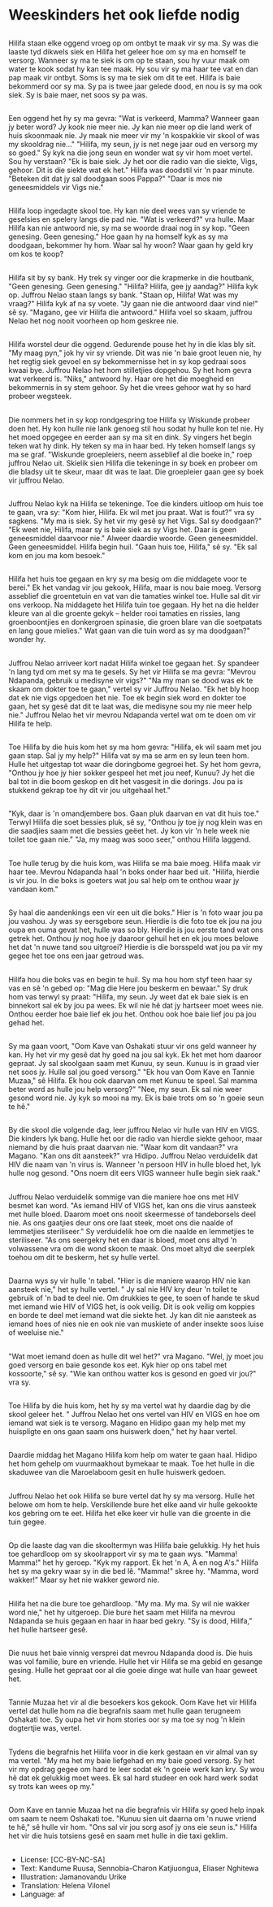 # Weeskinders het ook liefde nodig

##
Hilifa staan elke oggend vroeg op om ontbyt te maak vir sy ma. Sy was die laaste tyd dikwels siek en Hilifa het geleer hoe om sy ma en homself te versorg. Wanneer sy ma te siek is om op te staan, sou hy vuur maak om water te kook sodat hy kan tee maak. Hy sou vir sy ma haar tee vat en dan pap maak vir ontbyt. Soms is sy ma te siek om dit te eet. Hilifa is baie bekommerd oor sy ma. Sy pa is twee jaar gelede dood, en nou is sy ma ook siek. Sy is baie maer, net soos sy pa was.

##
Een oggend het hy sy ma gevra: "Wat is verkeerd, Mamma? Wanneer gaan jy beter word? Jy kook nie meer nie. Jy kan nie meer op die land werk of huis skoonmaak nie. Jy maak nie meer vir my 'n kospakkie vir skool of was my skooldrag nie..." "Hilifa, my seun, jy is net nege jaar oud en versorg my so goed." Sy kyk na die jong seun en wonder wat sy vir hom moet vertel. Sou hy verstaan? "Ek is baie siek. Jy het oor die radio van die siekte, Vigs, gehoor. Dit is die siekte wat ek het." Hilifa was doodstil vir 'n paar minute. "Beteken dit dat jy sal doodgaan soos Pappa?" "Daar is mos nie geneesmiddels vir Vigs nie."

##
Hilifa loop ingedagte skool toe. Hy kan nie deel wees van sy vriende te geselsies en spelery langs die pad nie. "Wat is verkeerd?" vra hulle. Maar Hilifa kan nie antwoord nie, sy ma se woorde draai nog in sy kop. "Geen genesing. Geen genesing." Hoe gaan hy na homself kyk as sy ma doodgaan, bekommer hy hom. Waar sal hy woon? Waar gaan hy geld kry om kos te koop?

##
Hilifa sit by sy bank. Hy trek sy vinger oor die krapmerke in die houtbank, "Geen genesing. Geen genesing." "Hilifa? Hilifa, gee jy aandag?" Hilifa kyk op. Juffrou Nelao staan langs sy bank. "Staan op, Hilifa! Wat was my vraag?" Hilifa kyk af na sy voete. "Jy gaan nie die antwoord daar vind nie!" sê sy. "Magano, gee vir Hilifa die antwoord." Hilifa voel so skaam, juffrou Nelao het nog nooit voorheen op hom geskree nie.

##
Hilifa worstel deur die oggend. Gedurende pouse het hy in die klas bly sit. "My maag pyn," jok hy vir sy vriende. Dit was nie 'n baie groot leuen nie, hy het regtig siek gevoel en sy bekommernisse het in sy kop gedraai soos kwaai bye. Juffrou Nelao het hom stilletjies dopgehou. Sy het hom gevra wat verkeerd is. "Niks," antwoord hy. Haar ore het die moegheid en bekommernis in sy stem gehoor. Sy het die vrees gehoor wat hy so hard probeer wegsteek.

##
Die nommers het in sy kop rondgespring toe Hilifa sy Wiskunde probeer doen het. Hy kon hulle nie lank genoeg stil hou sodat hy hulle kon tel nie. Hy het moed opgegee en eerder aan sy ma sit en dink. Sy vingers het begin teken wat hy dink. Hy teken sy ma in haar bed. Hy teken homself langs sy ma se graf. "Wiskunde groepleiers, neem asseblief al die boeke in," roep juffrou Nelao uit. Skielik sien Hilifa die tekeninge in sy boek en probeer om die bladsy uit te skeur, maar dit was te laat. Die groepleier gaan gee sy boek vir juffrou Nelao.

##
Juffrou Nelao kyk na Hilifa se tekeninge. Toe die kinders uitloop om huis toe te gaan, vra sy: "Kom hier, Hilifa. Ek wil met jou praat. Wat is fout?" vra sy sagkens. "My ma is siek. Sy het vir my gesê sy het Vigs. Sal sy doodgaan?" "Ek weet nie, Hilifa, maar sy is baie siek as sy Vigs het. Daar is geen geneesmiddel daarvoor nie." Alweer daardie woorde. Geen geneesmiddel. Geen geneesmiddel. Hilifa begin huil. "Gaan huis toe, Hilifa," sê sy. "Ek sal kom en jou ma kom besoek."

##
Hilifa het huis toe gegaan en kry sy ma besig om die middagete voor te berei." Ek het vandag vir jou gekook, Hilifa, maar is nou baie moeg. Versorg asseblief die groentetuin en vat van die tamaties winkel toe. Hulle sal dit vir ons verkoop. Na middagete het Hilifa tuin toe gegaan. Hy het na die helder kleure van al die groente gekyk – helder rooi tamaties en rissies, lang groenboontjies en donkergroen spinasie, die groen blare van die soetpatats en lang goue mielies." Wat gaan van die tuin word as sy ma doodgaan?" wonder hy.

##
Juffrou Nelao arriveer kort nadat Hilifa winkel toe gegaan het. Sy spandeer 'n lang tyd om met sy ma te gesels. Sy het vir Hilifa se ma gevra: "Mevrou Ndapanda, gebruik u medisyne vir vigs?" "Na my man se dood was ek te skaam om dokter toe te gaan," vertel sy vir Juffrou Nelao. "Ek het bly hoop dat ek nie vigs opgedoen het nie. Toe ek begin siek word en dokter toe gaan, het sy gesê dat dit te laat was, die medisyne sou my nie meer help nie." Juffrou Nelao het vir mevrou Ndapanda vertel wat om te doen om vir Hilifa te help.

##
Toe Hilifa by die huis kom het sy ma hom gevra: "Hilifa, ek wil saam met jou gaan stap. Sal jy my help?" Hilifa vat sy ma se arm en sy leun teen hom. Hulle het uitgestap tot waar die doringbome gegroei het. Sy het hom gevra, "Onthou jy hoe jy hier sokker gespeel het met jou neef, Kunuu? Jy het die bal tot in die boom geskop en dit het vasgesit in die dorings. Jou pa is stukkend gekrap toe hy dit vir jou uitgehaal het."

##
"Kyk, daar is 'n omandjembere bos. Gaan pluk daarvan en vat dit huis toe." Terwyl Hilifa die soet bessies pluk, sê sy, "Onthou jy toe jy nog klein was en die saadjies saam met die bessies geëet het. Jy kon vir 'n hele week nie toilet toe gaan nie." "Ja, my maag was sooo seer," onthou Hilifa laggend.

##
Toe hulle terug by die huis kom, was Hilifa se ma baie moeg. Hilifa maak vir haar tee. Mevrou Ndapanda haal 'n boks onder haar bed uit. "Hilifa, hierdie is vir jou. In die boks is goeters wat jou sal help om te onthou waar jy vandaan kom."

##
Sy haal die aandenkings een vir een uit die boks." Hier is 'n foto waar jou pa jou vashou. Jy was sy eersgebore seun. Hierdie is die foto toe ek jou na jou oupa en ouma gevat het, hulle was so bly. Hierdie is jou eerste tand wat ons getrek het. Onthou jy nog hoe jy daaroor gehuil het en ek jou moes belowe het dat 'n nuwe tand sou uitgroei? Hierdie is die borsspeld wat jou pa vir my gegee het toe ons een jaar getroud was.

##
Hilifa hou die boks vas en begin te huil. Sy ma hou hom styf teen haar sy vas en sê 'n gebed op: "Mag die Here jou beskerm en bewaar." Sy druk hom vas terwyl sy praat: "Hilifa, my seun. Jy weet dat ek baie siek is en binnekort sal ek by jou pa wees. Ek wil nie hê dat jy hartseer moet wees nie. Onthou eerder hoe baie lief ek jou het. Onthou ook hoe baie lief jou pa jou gehad het.

##
Sy ma gaan voort, "Oom Kave van Oshakati stuur vir ons geld wanneer hy kan. Hy het vir my gesê dat hy goed na jou sal kyk. Ek het met hom daaroor gepraat. Jy sal skoolgaan saam met Kunuu, sy seun. Kunuu is in graad vier net soos jy. Hulle sal jou goed versorg." "Ek hou van Oom Kave en Tannie Muzaa," sê Hilifa. Ek hou ook daarvan om met Kunuu te speel. Sal mamma beter word as hulle jou help versorg?" "Nee, my seun. Ek sal nie weer gesond word nie. Jy kyk so mooi na my. Ek is baie trots om so 'n goeie seun te hê."

##
By die skool die volgende dag, leer juffrou Nelao vir hulle van HIV en VIGS. Die kinders lyk bang. Hulle het oor die radio van hierdie siekte gehoor, maar niemand by die huis praat daarvan nie. "Waar kom dit vandaan?" vra Magano. "Kan ons dit aansteek?" vra Hidipo. Juffrou Nelao verduidelik dat HIV die naam van 'n virus is. Wanneer 'n persoon HIV in hulle bloed het, lyk hulle nog gesond. "Ons noem dit eers VIGS wanneer hulle begin siek raak."

##
Juffrou Nelao verduidelik sommige van die maniere hoe ons met HIV besmet kan word. "As iemand HIV of VIGS het, kan ons die virus aansteek met hulle bloed. Daarom moet ons nooit skeermesse of tandeborsels deel nie. As ons gaatjies deur ons ore laat steek, moet ons die naalde of lemmetjies steriliseer." Sy verduidelik hoe om die naalde en lemmetjies te steriliseer. "As ons seergekry het en daar is bloed, moet ons altyd 'n volwassene vra om die wond skoon te maak. Ons moet altyd die seerplek toehou om dit te beskerm, het sy hulle vertel.

##
Daarna wys sy vir hulle 'n tabel. "Hier is die maniere waarop HIV nie kan aansteek nie," het sy hulle vertel. " Jy sal nie HIV kry deur 'n toilet te gebruik of 'n bad te deel nie. Om drukkies te gee, te soen of hande te skud met iemand wie HIV of VIGS het, is ook veilig. Dit is ook veilig om koppies en borde te deel met iemand wat die siekte het. Jy kan dit nie aansteek as iemand hoes of nies nie en ook nie van muskiete of ander insekte soos luise of weeluise nie."

##
"Wat moet iemand doen as hulle dit wel het?" vra Magano. "Wel, jy moet jou goed versorg en baie gesonde kos eet. Kyk hier op ons tabel met kossoorte," sê sy. "Wie kan onthou watter kos is gesond en goed vir jou?" vra sy.

##
Toe Hilifa by die huis kom, het hy sy ma vertel wat hy daardie dag by die skool geleer het. " Juffrou Nelao het ons vertel van HIV en VIGS en hoe om iemand wat siek is te versorg. Magano en Hidipo gaan my help met my huispligte en ons gaan saam ons huiswerk doen," het hy haar vertel.

##
Daardie middag het Magano Hilifa kom help om water te gaan haal. Hidipo het hom gehelp om vuurmaakhout bymekaar te maak. Toe het hulle in die skaduwee van die Maroelaboom gesit en hulle huiswerk gedoen.

##
Juffrou Nelao het ook Hilifa se bure vertel dat hy sy ma versorg. Hulle het belowe om hom te help. Verskillende bure het elke aand vir hulle gekookte kos gebring om te eet. Hilifa het elke keer vir hulle van die groente in die tuin gegee.

##
Op die laaste dag van die skooltermyn was Hilifa baie gelukkig. Hy het huis toe gehardloop om sy skoolrapport vir sy ma te gaan wys. "Mamma! Mamma!" het hy geroep. "Kyk my rapport. Ek het 'n A, A en nog A's." Hilifa het sy ma gekry waar sy in die bed lê. "Mamma!" skree hy. "Mamma, word wakker!" Maar sy het nie wakker geword nie.

##
Hilifa het na die bure toe gehardloop. "My ma. My ma. Sy wil nie wakker word nie," het hy uitgeroep. Die bure het saam met Hilifa na mevrou Ndapanda se huis gegaan en haar in haar bed gekry. "Sy is dood, Hilifa," het hulle hartseer gesê.

##
Die nuus het baie vinnig versprei dat mevrou Ndapanda dood is. Die huis was vol familie, bure en vriende. Hulle het vir Hilifa se ma gebid en gesange gesing. Hulle het gepraat oor al die goeie dinge wat hulle van haar geweet het.

##
Tannie Muzaa het vir al die besoekers kos gekook. Oom Kave het vir Hilifa vertel dat hulle hom na die begrafnis saam met hulle gaan terugneem Oshakati toe. Sy oupa het vir hom stories oor sy ma toe sy nog 'n klein dogtertjie was, vertel.

##
Tydens die begrafnis het Hilifa voor in die kerk gestaan en vir almal van sy ma vertel. "My ma het my baie liefgehad en my baie goed versorg. Sy het vir my opdrag gegee om hard te leer sodat ek 'n goeie werk kan kry. Sy wou hê dat ek gelukkig moet wees. Ek sal hard studeer en ook hard werk sodat sy trots kan wees op my."

##
Oom Kave en tannie Muzaa het na die begrafnis vir Hilifa sy goed help inpak om saam te neem Oshakati toe. "Kunuu sien uit daarna om 'n nuwe vriend te hê," sê hulle vir hom. "Ons sal vir jou sorg asof jy ons eie seun is." Hilifa het vir die huis totsiens gesê en saam met hulle in die taxi geklim.

##
* License: [CC-BY-NC-SA]
* Text: Kandume Ruusa, Sennobia-Charon Katjiuongua, Eliaser Nghitewa
* Illustration: Jamanovandu Urike
* Translation: Helena Vilonel
* Language: af
